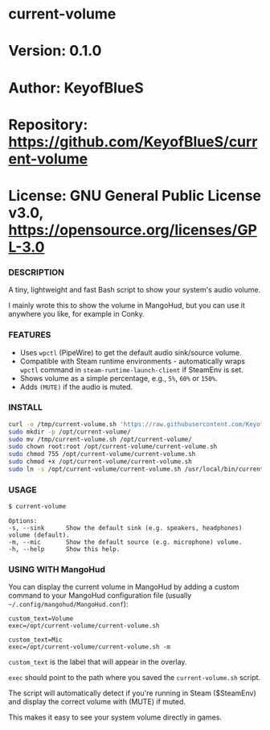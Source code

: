 # current-volume

# Version:    0.1.0
# Author:     KeyofBlueS
# Repository: https://github.com/KeyofBlueS/current-volume
# License:    GNU General Public License v3.0, https://opensource.org/licenses/GPL-3.0

### DESCRIPTION
A tiny, lightweight and fast Bash script to show your system's audio volume.

I mainly wrote this to show the volume in MangoHud, but you can use it anywhere you like, for example in Conky.

### FEATURES
- Uses `wpctl` (PipeWire) to get the default audio sink/source volume.
- Compatible with Steam runtime environments - automatically wraps `wpctl` command in `steam-runtime-launch-client` if SteamEnv is set.
- Shows volume as a simple percentage, e.g., `5%`, `60%` or `150%`.
- Adds `(MUTE)` if the audio is muted.

### INSTALL
```sh
curl -o /tmp/current-volume.sh 'https://raw.githubusercontent.com/KeyofBlueS/current-volume/main/current-volume.sh'
sudo mkdir -p /opt/current-volume/
sudo mv /tmp/current-volume.sh /opt/current-volume/
sudo chown root:root /opt/current-volume/current-volume.sh
sudo chmod 755 /opt/current-volume/current-volume.sh
sudo chmod +x /opt/current-volume/current-volume.sh
sudo ln -s /opt/current-volume/current-volume.sh /usr/local/bin/current-volume
```
### USAGE
```sh
$ current-volume
```
```
Options:
-s, --sink      Show the default sink (e.g. speakers, headphones) volume (default).
-m, --mic       Show the default source (e.g. microphone) volume.
-h, --help      Show this help.
```
### USING WITH MangoHud
You can display the current volume in MangoHud by adding a custom command to your MangoHud configuration file (usually `~/.config/mangohud/MangoHud.conf`):
```
custom_text=Volume
exec=/opt/current-volume/current-volume.sh

custom_text=Mic
exec=/opt/current-volume/current-volume.sh -m
```
`custom_text` is the label that will appear in the overlay.

`exec` should point to the path where you saved the `current-volume.sh` script.

The script will automatically detect if you're running in Steam ($SteamEnv) and display the correct volume with (MUTE) if muted.

This makes it easy to see your system volume directly in games.


